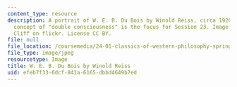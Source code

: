 ```yaml
---
content_type: resource
description: A portrait of W. E. B. Du Bois by Winold Reiss, circa 1920. Du Bois'
  concept of "double consciousness" is the focus for Session 23. Image courtesy of
  Cliff on flickr. License CC BY.
file: null
file_location: /coursemedia/24-01-classics-of-western-philosophy-spring-2016/efeb7f336dcf841a6165dbbd4649b7ed_24-01s16.jpg
file_type: image/jpeg
resourcetype: Image
title: W. E. B. Du Bois by Winold Reiss
uid: efeb7f33-6dcf-841a-6165-dbbd4649b7ed
---
```

